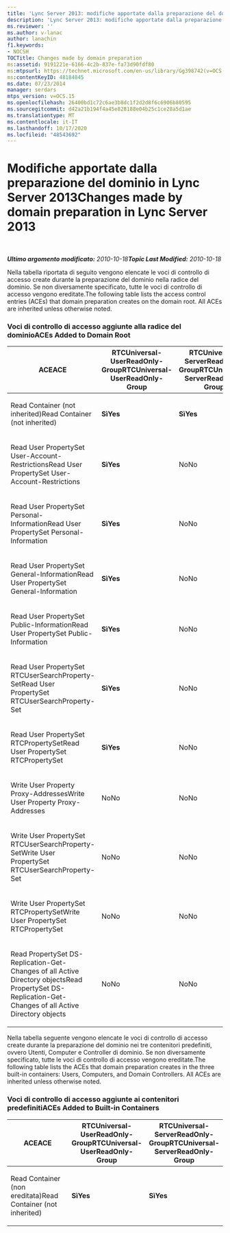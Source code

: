 ```yaml
---
title: 'Lync Server 2013: modifiche apportate dalla preparazione del dominio'
description: 'Lync Server 2013: modifiche apportate dalla preparazione del dominio.'
ms.reviewer: ''
ms.author: v-lanac
author: lanachin
f1.keywords:
- NOCSH
TOCTitle: Changes made by domain preparation
ms:assetid: 9191221e-6166-4c2b-837e-fa73d90fdf80
ms:mtpsurl: https://technet.microsoft.com/en-us/library/Gg398742(v=OCS.15)
ms:contentKeyID: 48184845
ms.date: 07/23/2014
manager: serdars
mtps_version: v=OCS.15
ms.openlocfilehash: 26400bd1c72c6ae3b8dc1f2d2d8f6c6906b80595
ms.sourcegitcommit: d42a21b194f4a45e828188e04b25c1ce28a5d1ae
ms.translationtype: MT
ms.contentlocale: it-IT
ms.lasthandoff: 10/17/2020
ms.locfileid: "48543692"
---
```

# <a name="changes-made-by-domain-preparation-in-lync-server-2013"></a><span data-ttu-id="c793a-103">Modifiche apportate dalla preparazione del dominio in Lync Server 2013</span><span class="sxs-lookup"><span data-stu-id="c793a-103">Changes made by domain preparation in Lync Server 2013</span></span>

<div data-xmlns="http://www.w3.org/1999/xhtml">

<div class="topic" data-xmlns="http://www.w3.org/1999/xhtml" data-msxsl="urn:schemas-microsoft-com:xslt" data-cs="https://msdn.microsoft.com/">

<div data-asp="https://msdn2.microsoft.com/asp">



</div>

<div id="mainSection">

<div id="mainBody">

<span> </span>

<span data-ttu-id="c793a-104">_**Ultimo argomento modificato:** 2010-10-18_</span><span class="sxs-lookup"><span data-stu-id="c793a-104">_**Topic Last Modified:** 2010-10-18_</span></span>

<span data-ttu-id="c793a-p101">Nella tabella riportata di seguito vengono elencate le voci di controllo di accesso create durante la preparazione del dominio nella radice del dominio. Se non diversamente specificato, tutte le voci di controllo di accesso vengono ereditate.</span><span class="sxs-lookup"><span data-stu-id="c793a-p101">The following table lists the access control entries (ACEs) that domain preparation creates on the domain root. All ACEs are inherited unless otherwise noted.</span></span>

<div id="sectionSection0" class="section">

### <a name="aces-added-to-domain-root"></a><span data-ttu-id="c793a-107">Voci di controllo di accesso aggiunte alla radice del dominio</span><span class="sxs-lookup"><span data-stu-id="c793a-107">ACEs Added to Domain Root</span></span>

<table style="width:100%;">
<colgroup>
<col style="width: 16%" />
<col style="width: 16%" />
<col style="width: 16%" />
<col style="width: 16%" />
<col style="width: 16%" />
<col style="width: 16%" />
</colgroup>
<thead>
<tr class="header">
<th><span data-ttu-id="c793a-108">ACE</span><span class="sxs-lookup"><span data-stu-id="c793a-108">ACE</span></span></th>
<th><span data-ttu-id="c793a-109">RTCUniversal-UserReadOnly-Group</span><span class="sxs-lookup"><span data-stu-id="c793a-109">RTCUniversal-UserReadOnly-Group</span></span></th>
<th><span data-ttu-id="c793a-110">RTCUniversal-ServerReadOnly-Group</span><span class="sxs-lookup"><span data-stu-id="c793a-110">RTCUniversal-ServerReadOnly-Group</span></span></th>
<th><span data-ttu-id="c793a-111">RTCUniversal-UserAdmins</span><span class="sxs-lookup"><span data-stu-id="c793a-111">RTCUniversal-UserAdmins</span></span></th>
<th><span data-ttu-id="c793a-112">RTCHSUniversal-Services</span><span class="sxs-lookup"><span data-stu-id="c793a-112">RTCHSUniversal-Services</span></span></th>
<th><span data-ttu-id="c793a-113">Authenticated-Users</span><span class="sxs-lookup"><span data-stu-id="c793a-113">Authenticated-Users</span></span></th>
</tr>
</thead>
<tbody>
<tr class="odd">
<td><p><span data-ttu-id="c793a-114">Read Container (not inherited)</span><span class="sxs-lookup"><span data-stu-id="c793a-114">Read Container (not inherited)</span></span></p></td>
<td><p><span data-ttu-id="c793a-115"><strong>Sì</strong></span><span class="sxs-lookup"><span data-stu-id="c793a-115"><strong>Yes</strong></span></span></p></td>
<td><p><span data-ttu-id="c793a-116"><strong>Sì</strong></span><span class="sxs-lookup"><span data-stu-id="c793a-116"><strong>Yes</strong></span></span></p></td>
<td><p><span data-ttu-id="c793a-117">No</span><span class="sxs-lookup"><span data-stu-id="c793a-117">No</span></span></p></td>
<td><p><span data-ttu-id="c793a-118">No</span><span class="sxs-lookup"><span data-stu-id="c793a-118">No</span></span></p></td>
<td><p><span data-ttu-id="c793a-119">No</span><span class="sxs-lookup"><span data-stu-id="c793a-119">No</span></span></p></td>
</tr>
<tr class="even">
<td><p><span data-ttu-id="c793a-120">Read User PropertySet User-Account-Restrictions</span><span class="sxs-lookup"><span data-stu-id="c793a-120">Read User PropertySet User-Account-Restrictions</span></span></p></td>
<td><p><span data-ttu-id="c793a-121"><strong>Sì</strong></span><span class="sxs-lookup"><span data-stu-id="c793a-121"><strong>Yes</strong></span></span></p></td>
<td><p><span data-ttu-id="c793a-122">No</span><span class="sxs-lookup"><span data-stu-id="c793a-122">No</span></span></p></td>
<td><p><span data-ttu-id="c793a-123">No</span><span class="sxs-lookup"><span data-stu-id="c793a-123">No</span></span></p></td>
<td><p><span data-ttu-id="c793a-124">No</span><span class="sxs-lookup"><span data-stu-id="c793a-124">No</span></span></p></td>
<td><p><span data-ttu-id="c793a-125">No</span><span class="sxs-lookup"><span data-stu-id="c793a-125">No</span></span></p></td>
</tr>
<tr class="odd">
<td><p><span data-ttu-id="c793a-126">Read User PropertySet Personal-Information</span><span class="sxs-lookup"><span data-stu-id="c793a-126">Read User PropertySet Personal-Information</span></span></p></td>
<td><p><span data-ttu-id="c793a-127"><strong>Sì</strong></span><span class="sxs-lookup"><span data-stu-id="c793a-127"><strong>Yes</strong></span></span></p></td>
<td><p><span data-ttu-id="c793a-128">No</span><span class="sxs-lookup"><span data-stu-id="c793a-128">No</span></span></p></td>
<td><p><span data-ttu-id="c793a-129">No</span><span class="sxs-lookup"><span data-stu-id="c793a-129">No</span></span></p></td>
<td><p><span data-ttu-id="c793a-130">No</span><span class="sxs-lookup"><span data-stu-id="c793a-130">No</span></span></p></td>
<td><p><span data-ttu-id="c793a-131">No</span><span class="sxs-lookup"><span data-stu-id="c793a-131">No</span></span></p></td>
</tr>
<tr class="even">
<td><p><span data-ttu-id="c793a-132">Read User PropertySet General-Information</span><span class="sxs-lookup"><span data-stu-id="c793a-132">Read User PropertySet General-Information</span></span></p></td>
<td><p><span data-ttu-id="c793a-133"><strong>Sì</strong></span><span class="sxs-lookup"><span data-stu-id="c793a-133"><strong>Yes</strong></span></span></p></td>
<td><p><span data-ttu-id="c793a-134">No</span><span class="sxs-lookup"><span data-stu-id="c793a-134">No</span></span></p></td>
<td><p><span data-ttu-id="c793a-135">No</span><span class="sxs-lookup"><span data-stu-id="c793a-135">No</span></span></p></td>
<td><p><span data-ttu-id="c793a-136">No</span><span class="sxs-lookup"><span data-stu-id="c793a-136">No</span></span></p></td>
<td><p><span data-ttu-id="c793a-137">No</span><span class="sxs-lookup"><span data-stu-id="c793a-137">No</span></span></p></td>
</tr>
<tr class="odd">
<td><p><span data-ttu-id="c793a-138">Read User PropertySet Public-Information</span><span class="sxs-lookup"><span data-stu-id="c793a-138">Read User PropertySet Public-Information</span></span></p></td>
<td><p><span data-ttu-id="c793a-139"><strong>Sì</strong></span><span class="sxs-lookup"><span data-stu-id="c793a-139"><strong>Yes</strong></span></span></p></td>
<td><p><span data-ttu-id="c793a-140">No</span><span class="sxs-lookup"><span data-stu-id="c793a-140">No</span></span></p></td>
<td><p><span data-ttu-id="c793a-141">No</span><span class="sxs-lookup"><span data-stu-id="c793a-141">No</span></span></p></td>
<td><p><span data-ttu-id="c793a-142">No</span><span class="sxs-lookup"><span data-stu-id="c793a-142">No</span></span></p></td>
<td><p><span data-ttu-id="c793a-143">No</span><span class="sxs-lookup"><span data-stu-id="c793a-143">No</span></span></p></td>
</tr>
<tr class="even">
<td><p><span data-ttu-id="c793a-144">Read User PropertySet RTCUserSearchProperty-Set</span><span class="sxs-lookup"><span data-stu-id="c793a-144">Read User PropertySet RTCUserSearchProperty-Set</span></span></p></td>
<td><p><span data-ttu-id="c793a-145"><strong>Sì</strong></span><span class="sxs-lookup"><span data-stu-id="c793a-145"><strong>Yes</strong></span></span></p></td>
<td><p><span data-ttu-id="c793a-146">No</span><span class="sxs-lookup"><span data-stu-id="c793a-146">No</span></span></p></td>
<td><p><span data-ttu-id="c793a-147">No</span><span class="sxs-lookup"><span data-stu-id="c793a-147">No</span></span></p></td>
<td><p><span data-ttu-id="c793a-148">No</span><span class="sxs-lookup"><span data-stu-id="c793a-148">No</span></span></p></td>
<td><p><span data-ttu-id="c793a-149"><strong>Sì</strong></span><span class="sxs-lookup"><span data-stu-id="c793a-149"><strong>Yes</strong></span></span></p></td>
</tr>
<tr class="odd">
<td><p><span data-ttu-id="c793a-150">Read User PropertySet RTCPropertySet</span><span class="sxs-lookup"><span data-stu-id="c793a-150">Read User PropertySet RTCPropertySet</span></span></p></td>
<td><p><span data-ttu-id="c793a-151"><strong>Sì</strong></span><span class="sxs-lookup"><span data-stu-id="c793a-151"><strong>Yes</strong></span></span></p></td>
<td><p><span data-ttu-id="c793a-152">No</span><span class="sxs-lookup"><span data-stu-id="c793a-152">No</span></span></p></td>
<td><p><span data-ttu-id="c793a-153">No</span><span class="sxs-lookup"><span data-stu-id="c793a-153">No</span></span></p></td>
<td><p><span data-ttu-id="c793a-154">No</span><span class="sxs-lookup"><span data-stu-id="c793a-154">No</span></span></p></td>
<td><p><span data-ttu-id="c793a-155">No</span><span class="sxs-lookup"><span data-stu-id="c793a-155">No</span></span></p></td>
</tr>
<tr class="even">
<td><p><span data-ttu-id="c793a-156">Write User Property Proxy-Addresses</span><span class="sxs-lookup"><span data-stu-id="c793a-156">Write User Property Proxy-Addresses</span></span></p></td>
<td><p><span data-ttu-id="c793a-157">No</span><span class="sxs-lookup"><span data-stu-id="c793a-157">No</span></span></p></td>
<td><p><span data-ttu-id="c793a-158">No</span><span class="sxs-lookup"><span data-stu-id="c793a-158">No</span></span></p></td>
<td><p><span data-ttu-id="c793a-159"><strong>Sì</strong></span><span class="sxs-lookup"><span data-stu-id="c793a-159"><strong>Yes</strong></span></span></p></td>
<td><p><span data-ttu-id="c793a-160">No</span><span class="sxs-lookup"><span data-stu-id="c793a-160">No</span></span></p></td>
<td><p><span data-ttu-id="c793a-161">No</span><span class="sxs-lookup"><span data-stu-id="c793a-161">No</span></span></p></td>
</tr>
<tr class="odd">
<td><p><span data-ttu-id="c793a-162">Write User PropertySet RTCUserSearchProperty-Set</span><span class="sxs-lookup"><span data-stu-id="c793a-162">Write User PropertySet RTCUserSearchProperty-Set</span></span></p></td>
<td><p><span data-ttu-id="c793a-163">No</span><span class="sxs-lookup"><span data-stu-id="c793a-163">No</span></span></p></td>
<td><p><span data-ttu-id="c793a-164">No</span><span class="sxs-lookup"><span data-stu-id="c793a-164">No</span></span></p></td>
<td><p><span data-ttu-id="c793a-165"><strong>Sì</strong></span><span class="sxs-lookup"><span data-stu-id="c793a-165"><strong>Yes</strong></span></span></p></td>
<td><p><span data-ttu-id="c793a-166">No</span><span class="sxs-lookup"><span data-stu-id="c793a-166">No</span></span></p></td>
<td><p><span data-ttu-id="c793a-167">No</span><span class="sxs-lookup"><span data-stu-id="c793a-167">No</span></span></p></td>
</tr>
<tr class="even">
<td><p><span data-ttu-id="c793a-168">Write User PropertySet RTCPropertySet</span><span class="sxs-lookup"><span data-stu-id="c793a-168">Write User PropertySet RTCPropertySet</span></span></p></td>
<td><p><span data-ttu-id="c793a-169">No</span><span class="sxs-lookup"><span data-stu-id="c793a-169">No</span></span></p></td>
<td><p><span data-ttu-id="c793a-170">No</span><span class="sxs-lookup"><span data-stu-id="c793a-170">No</span></span></p></td>
<td><p><span data-ttu-id="c793a-171"><strong>Sì</strong></span><span class="sxs-lookup"><span data-stu-id="c793a-171"><strong>Yes</strong></span></span></p></td>
<td><p><span data-ttu-id="c793a-172">No</span><span class="sxs-lookup"><span data-stu-id="c793a-172">No</span></span></p></td>
<td><p><span data-ttu-id="c793a-173">No</span><span class="sxs-lookup"><span data-stu-id="c793a-173">No</span></span></p></td>
</tr>
<tr class="odd">
<td><p><span data-ttu-id="c793a-174">Read PropertySet DS-Replication-Get-Changes of all Active Directory objects</span><span class="sxs-lookup"><span data-stu-id="c793a-174">Read PropertySet DS-Replication-Get-Changes of all Active Directory objects</span></span></p></td>
<td><p><span data-ttu-id="c793a-175">No</span><span class="sxs-lookup"><span data-stu-id="c793a-175">No</span></span></p></td>
<td><p><span data-ttu-id="c793a-176">No</span><span class="sxs-lookup"><span data-stu-id="c793a-176">No</span></span></p></td>
<td><p><span data-ttu-id="c793a-177">No</span><span class="sxs-lookup"><span data-stu-id="c793a-177">No</span></span></p></td>
<td><p><span data-ttu-id="c793a-178"><strong>Sì</strong></span><span class="sxs-lookup"><span data-stu-id="c793a-178"><strong>Yes</strong></span></span></p></td>
<td><p><span data-ttu-id="c793a-179">No</span><span class="sxs-lookup"><span data-stu-id="c793a-179">No</span></span></p></td>
</tr>
</tbody>
</table>


<span data-ttu-id="c793a-p102">Nella tabella seguente vengono elencate le voci di controllo di accesso create durante la preparazione del dominio nei tre contenitori predefiniti, ovvero Utenti, Computer e Controller di dominio. Se non diversamente specificato, tutte le voci di controllo di accesso vengono ereditate.</span><span class="sxs-lookup"><span data-stu-id="c793a-p102">The following table lists the ACEs that domain preparation creates in the three built-in containers: Users, Computers, and Domain Controllers. All ACEs are inherited unless otherwise noted.</span></span>

### <a name="aces-added-to-built-in-containers"></a><span data-ttu-id="c793a-182">Voci di controllo di accesso aggiunte ai contenitori predefiniti</span><span class="sxs-lookup"><span data-stu-id="c793a-182">ACEs Added to Built-in Containers</span></span>

<table>
<colgroup>
<col style="width: 33%" />
<col style="width: 33%" />
<col style="width: 33%" />
</colgroup>
<thead>
<tr class="header">
<th><span data-ttu-id="c793a-183">ACE</span><span class="sxs-lookup"><span data-stu-id="c793a-183">ACE</span></span></th>
<th><span data-ttu-id="c793a-184">RTCUniversal-UserReadOnly-Group</span><span class="sxs-lookup"><span data-stu-id="c793a-184">RTCUniversal-UserReadOnly-Group</span></span></th>
<th><span data-ttu-id="c793a-185">RTCUniversal-ServerReadOnly-Group</span><span class="sxs-lookup"><span data-stu-id="c793a-185">RTCUniversal-ServerReadOnly-Group</span></span></th>
</tr>
</thead>
<tbody>
<tr class="odd">
<td><p><span data-ttu-id="c793a-186">Read Container (non ereditata)</span><span class="sxs-lookup"><span data-stu-id="c793a-186">Read Container (not inherited)</span></span></p></td>
<td><p><span data-ttu-id="c793a-187"><strong>Sì</strong></span><span class="sxs-lookup"><span data-stu-id="c793a-187"><strong>Yes</strong></span></span></p></td>
<td><p><span data-ttu-id="c793a-188"><strong>Sì</strong></span><span class="sxs-lookup"><span data-stu-id="c793a-188"><strong>Yes</strong></span></span></p></td>
</tr>
</tbody>
</table>


</div>

</div>

<span> </span>

</div>

</div>

</div>

